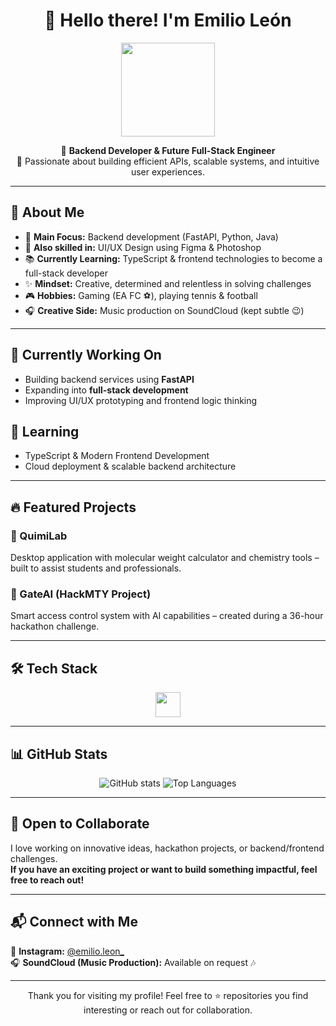 <h1 align="center">👋 Hello there! I'm Emilio León</h1>

<p align="center">
  <img src="https://media.tenor.com/WcsxzKMRNv8AAAAj/star-wars-robot.gif" width="150"/>
</p>

<p align="center">🎯 <strong>Backend Developer & Future Full-Stack Engineer</strong><br>
🚀 Passionate about building efficient APIs, scalable systems, and intuitive user experiences.</p>

<hr>

<h2>🌟 About Me</h2>
<ul>
  <li>🔧 <strong>Main Focus:</strong> Backend development (FastAPI, Python, Java)</li>
  <li>🎨 <strong>Also skilled in:</strong> UI/UX Design using Figma & Photoshop</li>
  <li>📚 <strong>Currently Learning:</strong> TypeScript & frontend technologies to become a full-stack developer</li>
  <li>✨ <strong>Mindset:</strong> Creative, determined and relentless in solving challenges</li>
  <li>🎮 <strong>Hobbies:</strong> Gaming (EA FC ⚽), playing tennis & football</li>
  <li>🎧 <strong>Creative Side:</strong> Music production on SoundCloud (kept subtle 😉)</li>
</ul>

<hr>

<h2>🚀 Currently Working On</h2>
<ul>
  <li>Building backend services using <strong>FastAPI</strong></li>
  <li>Expanding into <strong>full-stack development</strong></li>
  <li>Improving UI/UX prototyping and frontend logic thinking</li>
</ul>

<h2>🧠 Learning</h2>
<ul>
  <li>TypeScript & Modern Frontend Development</li>
  <li>Cloud deployment & scalable backend architecture</li>
</ul>

<hr>

<h2>🔥 Featured Projects</h2>

<h3>🧪 QuimiLab</h3>
<p>Desktop application with molecular weight calculator and chemistry tools – built to assist students and professionals.</p>

<h3>🤖 GateAI (HackMTY Project)</h3>
<p>Smart access control system with AI capabilities – created during a 36-hour hackathon challenge.</p>

<hr>

<h2>🛠 Tech Stack</h2>
<div align="center">
  <img src="https://skillicons.dev/icons?i=python,java,fastapi,typescript,figma,ps" height="40"/>
</div>

<hr>

<h2>📊 GitHub Stats</h2>
<p align="center">
  <img src="https://github-readme-stats.vercel.app/api?username=emilioleon04&show_icons=true&theme=default" alt="GitHub stats" />
  <img src="https://github-readme-stats.vercel.app/api/top-langs/?username=emilioleon04&layout=compact" alt="Top Languages" />
</p>

<hr>

<h2>🤝 Open to Collaborate</h2>
<p>I love working on innovative ideas, hackathon projects, or backend/frontend challenges.<br>
<strong>If you have an exciting project or want to build something impactful, feel free to reach out!</strong></p>

<hr>

<h2>📬 Connect with Me</h2>
<p>📸 <strong>Instagram:</strong> <a href="https://instagram.com/emilio.leon_">@emilio.leon_</a><br>
🎧 <strong>SoundCloud (Music Production):</strong> Available on request 🎶</p>

<hr>

<p align="center">Thank you for visiting my profile! Feel free to ⭐ repositories you find interesting or reach out for collaboration.</p>

